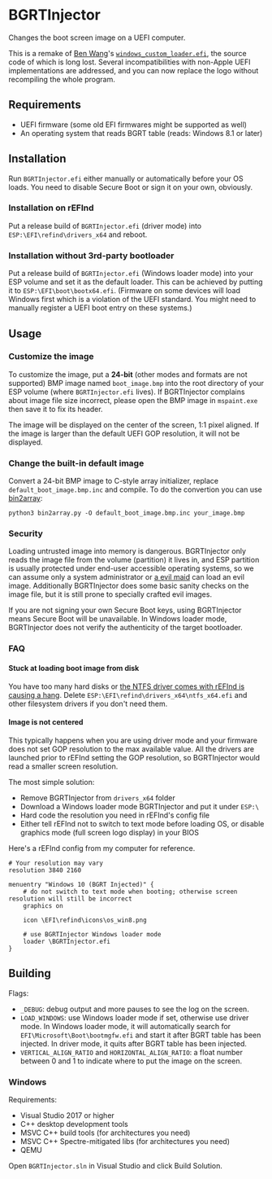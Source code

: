 # BGRTInjector

Changes the boot screen image on a UEFI computer.

This is a remake of [Ben Wang](https://github.com/imbushuo)'s [`windows_custom_loader.efi`](https://archive.org/details/windows_custom_loader_by_ben_wang), the source code of which is long lost. Several incompatibilities with non-Apple UEFI implementations are addressed, and you can now replace the logo without recompiling the whole program.

## Requirements

* UEFI firmware (some old EFI firmwares might be supported as well)
* An operating system that reads BGRT table (reads: Windows 8.1 or later)

## Installation

Run `BGRTInjector.efi` either manually or automatically before your OS loads. You need to disable Secure Boot or sign it on your own, obviously.

### Installation on rEFInd

Put a release build of `BGRTInjector.efi` (driver mode) into `ESP:\EFI\refind\drivers_x64` and reboot.

### Installation without 3rd-party bootloader

Put a release build of `BGRTInjector.efi` (Windows loader mode) into your ESP volume and set it as the default loader. This can be achieved by putting it to `ESP:\EFI\boot\bootx64.efi`. (Firmware on some devices will load Windows first which is a violation of the UEFI standard. You might need to manually register a UEFI boot entry on these systems.)

## Usage

### Customize the image

To customize the image, put a **24-bit** (other modes and formats are not supported) BMP image named `boot_image.bmp` into the root directory of your ESP volume (where `BGRTInjector.efi` lives). If BGRTInjector complains about image file size incorrect, please open the BMP image in `mspaint.exe` then save it to fix its header.

The image will be displayed on the center of the screen, 1:1 pixel aligned. If the image is larger than the default UEFI GOP resolution, it will not be displayed. 

### Change the built-in default image

Convert a 24-bit BMP image to C-style array initializer, replace `default_boot_image.bmp.inc` and compile. To do the convertion you can use [bin2array](https://github.com/Jamesits/bin2array):

```shell
python3 bin2array.py -O default_boot_image.bmp.inc your_image.bmp
```

### Security

Loading untrusted image into memory is dangerous. BGRTInjector only reads the image file from the volume (partition) it lives in, and ESP partition is usually protected under end-user accessible operating systems, so we can assume only a system administrator or [a evil maid](https://en.wikipedia.org/wiki/Evil_maid_attack) can load an evil image. Additionally BGRTInjector does some basic sanity checks on the image file, but it is still prone to specially crafted evil images. 

If you are not signing your own Secure Boot keys, using BGRTInjector means Secure Boot will be unavailable. In Windows loader mode, BGRTInjector does not verify the authenticity of the target bootloader. 

### FAQ

#### Stuck at loading boot image from disk

You have too many hard disks or [the NTFS driver comes with rEFInd is causing a hang](https://www.rodsbooks.com/refind/drivers.html#selecting). Delete `ESP:\EFI\refind\drivers_x64\ntfs_x64.efi` and other filesystem drivers if you don't need them. 

#### Image is not centered

This typically happens when you are using driver mode and your firmware does not set GOP resolution to the max available value. All the drivers are launched prior to rEFInd setting the GOP resolution, so BGRTInjector would read a smaller screen resolution.

The most simple solution:

* Remove BGRTInjector from `drivers_x64` folder
* Download a Windows loader mode BGRTInjector and put it under `ESP:\`
* Hard code the resolution you need in rEFInd's config file
* Either tell rEFInd not to switch to text mode before loading OS, or disable graphics mode (full screen logo display) in your BIOS

Here's a rEFInd config from my computer for reference.

```
# Your resolution may vary
resolution 3840 2160

menuentry "Windows 10 (BGRT Injected)" {
    # do not switch to text mode when booting; otherwise screen resolution will still be incorrect
    graphics on

    icon \EFI\refind\icons\os_win8.png

    # use BGRTInjector Windows loader mode 
    loader \BGRTInjector.efi
}
```

## Building

Flags:

* `_DEBUG`: debug output and more pauses to see the log on the screen.
* `LOAD_WINDOWS`: use Windows loader mode if set, otherwise use driver mode. In Windows loader mode, it will automatically search for `EFI\Microsoft\Boot\bootmgfw.efi` and start it after BGRT table has been injected. In driver mode, it quits after BGRT table has been injected.
* `VERTICAL_ALIGN_RATIO` and `HORIZONTAL_ALIGN_RATIO`: a float number between 0 and 1 to indicate where to put the image on the screen.

### Windows

Requirements:

* Visual Studio 2017 or higher
* C++ desktop development tools
* MSVC C++ build tools (for architectures you need)
* MSVC C++ Spectre-mitigated libs (for architectures you need)
* QEMU

Open `BGRTInjector.sln` in Visual Studio and click Build Solution. 